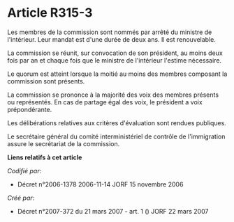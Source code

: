 # Article R315-3

Les membres de la commission sont nommés par arrêté du ministre de l'intérieur. Leur mandat est d'une durée de deux ans. Il
est renouvelable.

La commission se réunit, sur convocation de son président, au moins deux fois par an et chaque fois que le ministre de
l'intérieur l'estime nécessaire.

Le quorum est atteint lorsque la moitié au moins des membres composant la commission sont présents.

La commission se prononce à la majorité des voix des membres présents ou représentés. En cas de partage égal des voix, le
président a voix prépondérante.

Les délibérations relatives aux critères d'évaluation sont rendues publiques.

Le secrétaire général du comité interministériel de contrôle de l'immigration assure le secrétariat de la commission.

**Liens relatifs à cet article**

_Codifié par_:

  - Décret n°2006-1378 2006-11-14 JORF 15 novembre 2006

_Créé par_:

  - Décret n°2007-372 du 21 mars 2007 - art. 1 () JORF 22 mars 2007
